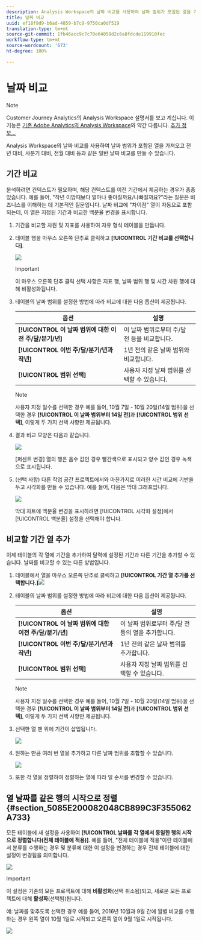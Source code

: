 ```yaml
---
description: Analysis Workspace의 날짜 비교를 사용하여 날짜 범위가 포함된 열을 가져오고 전년 대비, 사분기 대비, 전월 대비 등과 같은 일반 날짜 비교를 만들 수 있습니다.
title: 날짜 비교
uuid: ef18f9d9-b6ad-4859-b7c9-9750ca0df519
translation-type: tm+mt
source-git-commit: 1fb46acc9c7c70e64058d2c6a8fdcde119910fec
workflow-type: tm+mt
source-wordcount: '673'
ht-degree: 100%

---
```



# 날짜 비교

>[!NOTE]
>
>Customer Journey Analytics의 Analysis Workspace 설명서를 보고 계십니다. 이 기능은 [기존 Adobe Analytics의 Analysis Workspace](https://docs.adobe.com/content/help/ko-KR/analytics/analyze/analysis-workspace/home.html)와 약간 다릅니다. [추가 정보...](/help/getting-started/cja-aa.md)

Analysis Workspace의 날짜 비교를 사용하여 날짜 범위가 포함된 열을 가져오고 전년 대비, 사분기 대비, 전월 대비 등과 같은 일반 날짜 비교를 만들 수 있습니다.

## 기간 비교

분석하려면 컨텍스트가 필요하며, 해당 컨텍스트를 이전 기간에서 제공하는 경우가 종종 있습니다. 예를 들어, &quot;작년 이맘때보다 얼마나 좋아질까요/나빠질까요?&quot;라는 질문은 비즈니스를 이해하는 데 기본적인 질문입니다. 날짜 비교에 &quot;차이점&quot; 열이 자동으로 포함되는데, 이 열은 지정된 기간과 비교한 백분율 변경을 표시합니다.

1. 기간을 비교할 차원 및 지표를 사용하여 자유 형식 테이블을 만듭니다.
1. 테이블 행을 마우스 오른쪽 단추로 클릭하고 **[!UICONTROL 기간 비교를 선택합니다]**.

   ![](assets/compare-time.png)

   >[!IMPORTANT]
   >
   >이 마우스 오른쪽 단추 클릭 선택 사항은 지표 행, 날짜 범위 행 및 시간 차원 행에 대해 비활성화됩니다.

1. 테이블의 날짜 범위를 설정한 방법에 따라 비교에 대한 다음 옵션이 제공됩니다.

   | 옵션 | 설명 |
   |---|---|
   | **[!UICONTROL 이 날짜 범위에 대한 이전 주/달/분기/년]** | 이 날짜 범위로부터 주/달 전 등을 비교합니다. |
   | **[!UICONTROL 이번 주/달/분기/년과 작년]** | 1년 전의 같은 날짜 범위와 비교합니다. |
   | **[!UICONTROL 범위 선택]** | 사용자 지정 날짜 범위를 선택할 수 있습니다. |

   >[!NOTE]
   >
   >사용자 지정 일수를 선택한 경우 예를 들어, 10월 7일 - 10월 20일(14일 범위)을 선택한 경우 **[!UICONTROL 이 날짜 범위부터 14일 전]**&#x200B;과 **[!UICONTROL 범위 선택]**, 이렇게 두 가지 선택 사항만 제공됩니다.

1. 결과 비교 모양은 다음과 같습니다.

   ![](assets/compare-time-result.png)

   [퍼센트 변경] 열의 행은 음수 값인 경우 빨간색으로 표시되고 양수 값인 경우 녹색으로 표시됩니다.

1. (선택 사항) 다른 작업 공간 프로젝트에서와 마찬가지로 이러한 시간 비교에 기반을 두고 시각화를 만들 수 있습니다. 예를 들어, 다음은 막대 그래프입니다.

   ![](assets/compare-time-barchart.png)

   막대 차트에 백분율 변경을 표시하려면 [!UICONTROL 시각화 설정]에서 [!UICONTROL 백분율] 설정을 선택해야 합니다.

## 비교할 기간 열 추가

이제 테이블의 각 열에 기간을 추가하여 달력에 설정된 기간과 다른 기간을 추가할 수 있습니다. 날짜를 비교할 수 있는 다른 방법입니다.

1. 테이블에서 열을 마우스 오른쪽 단추로 클릭하고 **[!UICONTROL 기간 열 추가를 선택합니다.]**![](assets/add-time-period-column.png) 

1. 테이블의 날짜 범위를 설정한 방법에 따라 비교에 대한 다음 옵션이 제공됩니다.

   | 옵션 | 설명 |
   |---|---|
   | **[!UICONTROL 이 날짜 범위에 대한 이전 주/달/분기/년]** | 이 날짜 범위로부터 주/달 전 등의 열을 추가합니다. |
   | **[!UICONTROL 이번 주/달/분기/년과 작년]** | 1년 전의 같은 날짜 범위를 추가합니다. |
   | **[!UICONTROL 범위 선택]** | 사용자 지정 날짜 범위를 선택할 수 있습니다. |

   >[!NOTE]
   >
   >사용자 지정 일수를 선택한 경우 예를 들어, 10월 7일 - 10월 20일(14일 범위)을 선택한 경우 **[!UICONTROL 이 날짜 범위부터 14일 전]**&#x200B;과 **[!UICONTROL 범위 선택]**, 이렇게 두 가지 선택 사항만 제공됩니다.

1. 선택한 열 맨 위에 기간이 삽입됩니다.

   ![](assets/add-time-period-column2.png)

1. 원하는 만큼 여러 번 열을 추가하고 다른 날짜 범위를 조합할 수 있습니다.

   ![](assets/add-time-period-column4.png)

1. 또한 각 열을 정렬하여 정렬하는 열에 따라 일 순서를 변경할 수 있습니다.

## 열 날짜를 같은 행의 시작으로 정렬 {#section_5085E200082048CB899C3F355062A733}

모든 테이블에 새 설정을 사용하여 **[!UICONTROL 날짜를 각 열에서 동일한 행의 시작으로 정렬합니다(전체 테이블에 적용)]**. 예를 들어, &quot;전체 테이블에 적용&quot;이란 테이블에서 분류를 수행하는 경우 및 분류에 대한 이 설정을 변경하는 경우 전체 테이블에 대한 설정이 변경됨을 의미합니다.

![](assets/date-comparison-setting.png)

>[!IMPORTANT]
>
>이 설정은 기존의 모든 프로젝트에 대해 **비활성화**(선택 취소됨)되고, 새로운 모든 프로젝트에 대해 **활성화**(선택됨)됩니다.

예: 날짜를 맞추도록 선택한 경우 예를 들어, 2016년 10월과 9월 간에 월별 비교를 수행하는 경우 왼쪽 열이 10월 1일로 시작되고 오른쪽 열이 9월 1일로 시작됩니다.

![](assets/add-time-period-column3.png)

<!-- 

<p>See Jonny Moon's email from November 3. </p>

 -->

